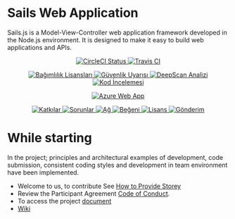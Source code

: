 # Sails Web Application

Sails.js is a Model-View-Controller web application framework developed in the Node.js environment. It is designed to make it easy to build web applications and APIs.

<p align="center">
  <a
    title="CircleCI"
    href="https://circleci.com/gh/azmisahin/azmisahin-software-web-architecture-sails">
    <img
      alt="CircleCI Status"
      src="https://circleci.com/gh/azmisahin/azmisahin-software-web-architecture-sails.svg">
  </a>
  <a
    title="Travis CI"
    href="https://travis-ci.com/azmisahin/azmisahin-software-web-architecture-sails">
    <img
      alt="Travis CI"
      src="https://travis-ci.com/azmisahin/azmisahin-software-web-architecture-sails.svg">
  </a>
</p>

<p align="center">
  <a
    title="Bağımlık Lisanları"
    href="https://app.fossa.com/projects/git%2Bgithub.com%2Fazmisahin%2Fazmisahin-software-web-architecture-sails?ref=badge_shield">
    <img
      alt="Bağımlılık Lisansları"
      src="https://app.fossa.com/api/projects/git%2Bgithub.com%2Fazmisahin%2Fazmisahin-software-web-architecture-sails.svg?type=shield">
  </a>
  <a
    title="Güvenlik Analizi"
    href="https://lgtm.com/projects/g/azmisahin/azmisahin-software-web-architecture-sails/alerts/">
    <img
      alt="Güvenlik Uyarısı"
      src="https://img.shields.io/lgtm/alerts/g/azmisahin/azmisahin-software-web-architecture-sails.svg?logo=lgtm&logoWidth=18">
  </a>
  <a
    title="DeepScan Analizi"
    href="https://deepscan.io/dashboard#view=project&tid=9320&pid=11890&bid=177791">
    <img
      alt="DeepScan Analizi"
      src="https://deepscan.io/api/teams/9320/projects/11890/branches/177791/badge/grade.svg">
  </a>
  <a
    title="Kod İncelemesi"
    href="https://app.codacy.com/manual/azmisahin/azmisahin-software-web-architecture-sails?utm_source=github.com&utm_medium=referral&utm_content=azmisahin/azmisahin-software-web-architecture-sails&utm_campaign=Badge_Grade_Dashboard">
    <img
      alt="Kod İncelemesi"
      src="https://app.codacy.com/project/badge/Grade/51567346802240fc85c16ae82a838ae9">
  </a>
</p>

<p align="center">
  <a
    title="Azure Web App"
    href="https://azmisahin-software-web-architecture-sails.azurewebsites.net/">
    <img
      alt="Azure Web App"
      src="https://github.com/azmisahin/azmisahin-software-web-architecture-sails/workflows/Build%20and%20deploy%20Node.js%20app%20to%20Azure%20Web%20App%20-%20azmisahin-software-web-architecture-sails/badge.svg">
  </a>
</p>

<p align="center">
  <a
    title="Katkılar"
      href="https://github.com/azmisahin/azmisahin-software-web-architecture-sails/graphs/contributors">
      <img
        alt="Katkılar"
        src="https://img.shields.io/github/contributors/azmisahin/azmisahin-software-web-architecture-sails">
  </a>
  <a
    title="Sorunlar"
    href="https://github.com/azmisahin/azmisahin-software-web-architecture-sails/issues">
    <img
      alt="Sorunlar"
      src="https://img.shields.io/github/issues/azmisahin/azmisahin-software-web-architecture-sails">
  </a>
  <a
    title="Ağ"
    href="https://github.com/azmisahin/azmisahin-software-web-architecture-sails/network">
    <img
      alt="Ağ" src="https://img.shields.io/github/forks/azmisahin/azmisahin-software-web-architecture-sails">
  </a>
  <a
    title="Beğeni"
    href="https://github.com/azmisahin/azmisahin-software-web-architecture-sails/stargazers">
    <img
      alt="Beğeni"
      src="https://img.shields.io/github/stars/azmisahin/azmisahin-software-web-architecture-sails">
  </a>
  <a
    title="Lisans"
    href="https://github.com/azmisahin/azmisahin-software-web-architecture-sails/blob/master/LICENSE">
    <img
      alt="Lisans"
      src="https://img.shields.io/github/license/azmisahin/azmisahin-software-web-architecture-sails">
  </a>
  <a
    title="Gönderim"
    href="https://github.com/azmisahin/azmisahin-software-web-architecture-sails/commits/master">
    <img
      alt="Gönderim"
      src="https://img.shields.io/github/commit-activity/m/azmisahin/azmisahin-software-web-architecture-sails">
  </a>
</p>

# While starting

In the project; principles and architectural examples of development, code submission, consistent coding styles and development in team environment have been implemented.

- Welcome to us, to contribute See [How to Provide Storey](CONTRIBUTING.md)
- Review the Participant Agreement [Code of Conduct](CODE_OF_CONDUCT.md).
- To access the project [document](https://azmisahin.github.io/azmisahin-azmisahin-software-web-architecture-sails/)
- [Wiki](https://github.com/azmisahin/azmisahin-software-web-architecture-sails/wiki)

